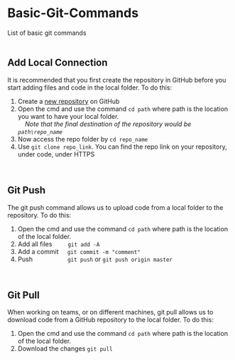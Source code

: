 # Basic-Git-Commands
List of basic git commands
<br>
<br>

## Add Local Connection

It is recommended that you first create the repository in GitHub before you start adding files and code in the local folder. To do this:<br>
1. Create a [new repository](https://github.com/new) on GitHub
2. Open the cmd and use the command ```cd path``` where path is the location you want to have your local folder.<br>
&nbsp;&nbsp;&nbsp;&nbsp;*Note that the final destination of the repository would be ```path\repo_name```*
3. Now access the repo folder by ```cd repo_name```
4. Use ```git clone repo_link```. You can find the repo link on your repository, under code, under HTTPS
<br>

## Git Push
The git push command allows us to upload code from a local folder to the repository. To do this:<br>
1. Open the cmd and use the command ```cd path``` where path is the location of the local folder.
2. Add all files  &nbsp;&nbsp;&nbsp;&nbsp;&nbsp;&nbsp;&nbsp;&nbsp;```git add -A```
3. Add a commit   &nbsp;&nbsp;&nbsp;&nbsp;```git commit -m "comment"```
4. Push           &nbsp;&nbsp;&nbsp;&nbsp;&nbsp;&nbsp;&nbsp;&nbsp;&nbsp;&nbsp;&nbsp;&nbsp;&nbsp;&nbsp;&nbsp;&nbsp;&nbsp;&nbsp;&nbsp;```git push``` or ```git push origin master```
<br>

## Git Pull
When working on teams, or on different machines, git pull allows us to download code from a GitHub repository to the local folder. To do this:
1. Open the cmd and use the command ```cd path``` where path is the location of the local folder.
2. Download the changes ```git pull```
